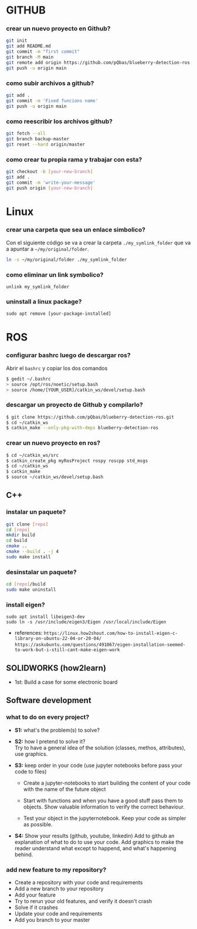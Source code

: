 # GITHUB

### crear un nuevo proyecto en Github?

```bash
git init
git add README.md
git commit -m "first commit"
git branch -M main
git remote add origin https://github.com/pQbas/blueberry-detection-ros.git
git push -u origin main
```

### como subir archivos a github?
```bash
git add . 
git commit -m 'Fixed funcions name' 
git push -u origin main
```

### como reescribir los archivos github?
```bash
git fetch --all
git branch backup-master
git reset --hard origin/master
```

### como crear tu propia rama y trabajar con esta?
```bash
git checkout -b [your-new-branch]
git add .
git commit -m 'write-your-message'
git push origin [your-new-branch]
```


# Linux
### crear una carpeta que sea un enlace simbolico?
Con el siguiente código se va a crear la carpeta `./my_symlink_folder` que va a apuntar a `~/my/original/folder`. 

```bash
ln -s ~/my/original/folder ./my_symlink_folder
```

### como eliminar un link symbolico?
```
unlink my_symlink_folder
```


### uninstall a linux package?
```
sudo apt remove [your-package-installed]
```


# ROS

### configurar bashrc luego de descargar ros?

Abrir el `bashrc` y copiar los dos comandos

```bash
$ gedit ~/.bashrc
> source /opt/ros/noetic/setup.bash
> source /home/[YOUR_USER]/catkin_ws/devel/setup.bash
```

### descargar un proyecto de Github y compilarlo?
```bash
$ git clone https://github.com/pQbas/blueberry-detection-ros.git
$ cd ~/catkin_ws
$ catkin_make --only-pkg-with-deps blueberry-detection-ros
```
### crear un nuevo proyecto en ros?
```bash
$ cd ~/catkin_ws/src
$ catkin_create_pkg myRosProject rospy roscpp std_msgs
$ cd ~/catkin_ws
$ catkin_make
$ source ~/catkin_ws/devel/setup.bash
```

## C++

### instalar un paquete?
```bash
git clone [repo]
cd [repo]
mkdir build
cd build
cmake ..
cmake --build . -j 4
sudo make install
```

### desinstalar un paquete?
```bash
cd [repo]/build
sudo make uninstall
```

### install eigen?
```
sudo apt install libeigen3-dev
sudo ln -s /usr/include/eigen3/Eigen /usr/local/include/Eigen
```

- references:
    `https://linux.how2shout.com/how-to-install-eigen-c-library-on-ubuntu-22-04-or-20-04/`
    `https://askubuntu.com/questions/491067/eigen-installation-seemed-to-work-but-i-still-cant-make-eigen-work`


## SOLIDWORKS (how2learn)

-  1st: Build a case for some electronic board

## Software development


### what to do on every project?
- **S1:** what's the problem(s) to solve?

- **S2:** how I pretend to solve it?  <br>
  Try to have a general idea of the solution (classes, methos, attributes), use graphics.

- **S3:** keep order in your code (use jupyter notebooks before pass your code to files) <br>
  
  - Create a jupyter-notebooks to start building the content of your code with the name of the future object
  
  - Start with functions and when you have a good stuff pass them to objects. Show valuable information to verify the correct behaviour.
  
  - Test your object in the jupyternotebook. Keep your code as simpler as possible.

  
- **S4:** Show your results (github, youtube, linkedin)
  Add to github an explanation of what to do to use your code. Add graphics to make the reader understand what except to happend, and what's happening behind. 


### add new feature to my repository?
- Create a repository with your code and requirements
- Add a new branch to your repository
- Add your feature
- Try to rerun your old features, and verify it doesn't crash
- Solve if it crashes
- Update your code and requirements
- Add you branch to your master

